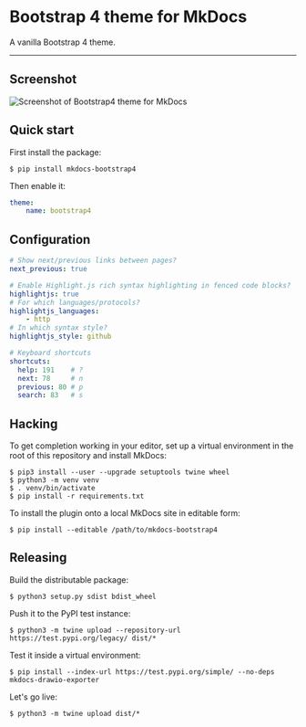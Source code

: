# Bootstrap 4 theme for MkDocs

A vanilla Bootstrap 4 theme.

---

## Screenshot

<img style="max-width:100%;" alt="Screenshot of Bootstrap4 theme for MkDocs" src="screenshots/mkdocs-bootstrap4.png" align="center" /><br />

## Quick start

First install the package:

```
$ pip install mkdocs-bootstrap4
```

Then enable it:

```yaml
theme:
    name: bootstrap4
```

## Configuration

```yaml
# Show next/previous links between pages?
next_previous: true

# Enable Highlight.js rich syntax highlighting in fenced code blocks?
highlightjs: true
# For which languages/protocols?
highlightjs_languages:
    - http
# In which syntax style?
highlightjs_style: github

# Keyboard shortcuts
shortcuts:
  help: 191    # ?
  next: 78     # n
  previous: 80 # p
  search: 83   # s
```

## Hacking

To get completion working in your editor, set up a virtual environment in the root of this repository and install MkDocs:

```
$ pip3 install --user --upgrade setuptools twine wheel
$ python3 -m venv venv
$ . venv/bin/activate
$ pip install -r requirements.txt
```

To install the plugin onto a local MkDocs site in editable form:

```
$ pip install --editable /path/to/mkdocs-bootstrap4
```

## Releasing

Build the distributable package:

```
$ python3 setup.py sdist bdist_wheel
```

Push it to the PyPI test instance:

```
$ python3 -m twine upload --repository-url https://test.pypi.org/legacy/ dist/*
```

Test it inside a virtual environment:

```
$ pip install --index-url https://test.pypi.org/simple/ --no-deps mkdocs-drawio-exporter
```

Let's go live:

```
$ python3 -m twine upload dist/*
```
